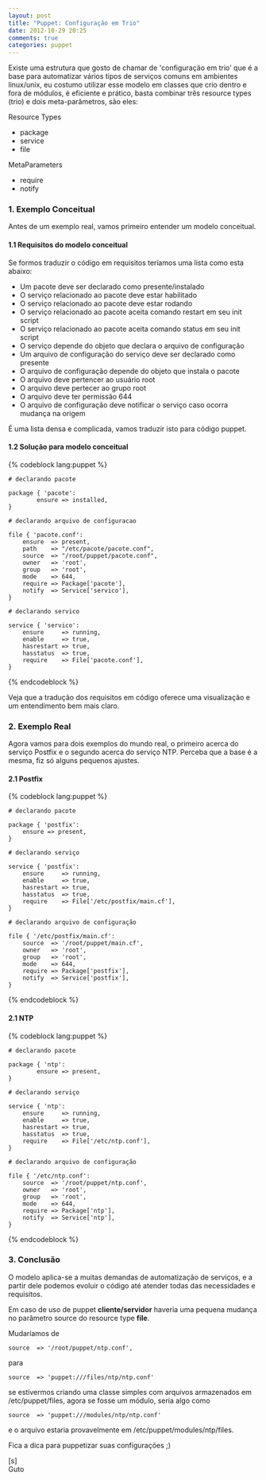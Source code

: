 ```yaml
---
layout: post
title: "Puppet: Configuração em Trio"
date: 2012-10-29 20:25
comments: true
categories: puppet
---
```


Existe uma estrutura que gosto de chamar de 'configuração em trio' que é a base para automatizar vários tipos de serviços comuns em ambientes linux/unix, eu costumo utilizar esse modelo em classes que crio dentro e fora de módulos, é eficiente e prático, basta combinar três resource types (trio) e dois meta-parâmetros, são eles:

Resource Types

- package
- service
- file

MetaParameters

- require
- notify

### 1. Exemplo Conceitual

Antes de um exemplo real, vamos primeiro entender um modelo conceitual.

#### 1.1 Requisitos do modelo conceitual

Se formos traduzir o código em requisitos teríamos uma lista como esta abaixo:

* Um pacote deve ser declarado como presente/instalado
* O serviço relacionado ao pacote deve estar habilitado
* O serviço relacionado ao pacote deve estar rodando
* O serviço relacionado ao pacote aceita comando restart em seu init script
* O serviço relacionado ao pacote aceita comando status em seu init script
* O serviço depende do objeto que declara o arquivo de configuração
* Um arquivo de configuração do serviço deve ser declarado como presente
* O arquivo de configuração depende do objeto que instala o pacote
* O arquivo deve pertencer ao usuário root
* O arquivo deve pertecer ao grupo root
* O arquivo deve ter permissão 644
* O arquivo de configuração deve notificar o serviço caso ocorra mudança na origem 

É uma lista densa e complicada, vamos traduzir isto para código puppet.

#### 1.2 Solução para modelo conceitual

{% codeblock lang:puppet %}

	# declarando pacote
    
	package { 'pacote':
        	ensure => installed,
	}
      
	# declarando arquivo de configuracao
 	
	file { 'pacote.conf':
		ensure  => present,
		path    => "/etc/pacote/pacote.conf",
		source  => "/root/puppet/pacote.conf",
		owner   => 'root',
		group   => 'root',
		mode    => 644,
		require => Package['pacote'],
		notify  => Service['servico'],
	}       	

	# declarando servico
 	
	service { 'servico':
		ensure     => running,
		enable     => true,
		hasrestart => true,
		hasstatus  => true,
		require    => File['pacote.conf'],
	}
     
{% endcodeblock %}

Veja que a tradução dos requisitos em código oferece uma visualização e um entendimento bem mais claro.

### 2. Exemplo Real

Agora vamos para dois exemplos do mundo real, o primeiro acerca do serviço Postfix e o segundo acerca do serviço NTP. Perceba que a base é a mesma, fiz só alguns pequenos ajustes.

#### 2.1 Postfix

{% codeblock lang:puppet %}

	# declarando pacote

	package { 'postfix':
		ensure => present,
	}
 
	# declarando serviço
 	
	service { 'postfix':
		ensure     => running,
		enable     => true,
		hasrestart => true,
		hasstatus  => true,
		require    => File['/etc/postfix/main.cf'],
	}
 
	# declarando arquivo de configuração
 	
	file { '/etc/postfix/main.cf':
		source  => '/root/puppet/main.cf',
		owner   => 'root',
		group   => 'root',
		mode    => 644,
		require => Package['postfix'],
		notify  => Service['postfix'],
	}
    
{% endcodeblock %}


#### 2.1 NTP

{% codeblock lang:puppet %}

	# declarando pacote
	
	package { 'ntp':
        	ensure => present,
	}
 
	# declarando serviço
 	
	service { 'ntp':
		ensure     => running,
		enable     => true,
		hasrestart => true,
		hasstatus  => true,
		require    => File['/etc/ntp.conf'],
	}
 	
	# declarando arquivo de configuração
 	
	file { '/etc/ntp.conf':
		source  => '/root/puppet/ntp.conf',
		owner   => 'root',
		group   => 'root',
		mode    => 644,
		require => Package['ntp'],
		notify  => Service['ntp'],
	}
    
{% endcodeblock %}

### 3. Conclusão

O modelo aplica-se a muitas demandas de automatização de serviços, e a partir dele podemos evoluir o código até atender todas das necessidades e requisitos.

Em caso de uso de puppet __cliente/servidor__ haveria uma pequena mudança no parâmetro source do resource type **file**.

Mudaríamos de

    source  => '/root/puppet/ntp.conf',

para 

    source  => 'puppet:///files/ntp/ntp.conf'
    
se estivermos criando uma classe simples com arquivos armazenados em /etc/puppet/files, agora se fosse um módulo, seria algo como

    source  => 'puppet:///modules/ntp/ntp.conf'

e o arquivo estaria provavelmente em /etc/puppet/modules/ntp/files.

Fica a dica para puppetizar suas configurações ;)

[s]<br>
Guto
